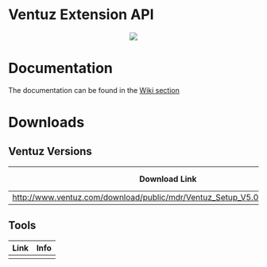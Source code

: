 # Ventuz Extension API
<p align="center">
  <img  src="https://www.ventuz.com/wp-content/uploads/2019/10/ventuz-logo-weiss-300x86.png?x58583">
</p>

# Documentation
The documentation can be found in the [Wiki section](https://github.com/VentuzTechnology/Ventuz.Extension.prerelease/wiki)

# Downloads
## Ventuz Versions
| Download Link        | Version           | Release Notes           | API Version |
| ------------- |:-------------|:-------------|:-------------|
| http://www.ventuz.com/download/public/mdr/Ventuz_Setup_V5.04.00_30_x64.exe    | 6.12.00_30 | -- | 0.9 |

## Tools
 Link        | Info           | 
| ------------- |:-------------:| 
|     |   |
